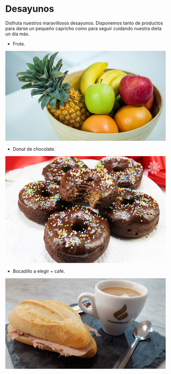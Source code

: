 # Desayunos

Disfruta nuestros maravillosos desayunos.
Disponemos tanto de productos para darse un pequeño capricho como para seguir cuidando nuestra dieta un día más.

- Fruta.

![Screenshot](img/fruta.jpg)

- Donut de chocolate.

![Screenshot](img/donuts.jpg)


- Bocadillo a elegir + café.

![Screenshot](img/cafe.png)